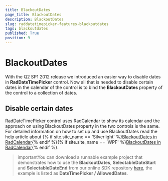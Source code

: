 ```yaml
---
title: BlackoutDates
page_title: BlackoutDates
description: BlackoutDates
slug: raddatetimepicker-features-blackoutdates
tags: blackoutdates
published: True
position: 9
---
```


# BlackoutDates

With the Q2 SP1 2012 release we introduced an easier way to disable dates in __RadDateTimePicker__ control. Now all that is needed to disable certain dates in the calendar of the control  is to bind the __BlackoutDates__ property of the control to a collection of dates.

## Disable certain dates

RadDateTimePicker control uses RadCalendar to show its calendar and the approach on using BlackoutDates property in the two controls is the same. For detailed information on how to set up and use BlackoutDates read the help article about {% if site.site_name == 'Silverlight' %}[BlackoutDates in RadCalendar](http://www.telerik.com/help/silverlight/radcalendar-features-blackoutdates.html){% endif %}{% if site.site_name == 'WPF' %}[BlackoutDates in RadCalendar](http://www.telerik.com/help/wpf/radcalendar-features-blackoutdates.html){% endif %}.

>importantYou can download a runnable example project that demonstrates how to use the __BlackoutDates__, __SelectableDateStart__ and __SelectableDateEnd__ from our online SDK repository [here](https://github.com/telerik/xaml-sdk), the example is listed as __DateTimePicker / AllowedDates__.
